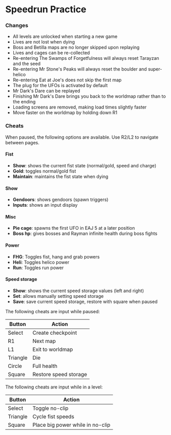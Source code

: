 # Speedrun Practice

### Changes
- All levels are unlocked when starting a new game
- Lives are not lost when dying
- Boss and Betilla maps are no longer skipped upon replaying
- Lives and cages can be re-collected
- Re-entering The Swamps of Forgetfulness will always reset Tarayzan and the seed
- Re-entering Mr Stone's Peaks will always reset the boulder and super-helico
- Re-entering Eat at Joe's does not skip the first map 
- The plug for the UFOs is activated by default
- Mr Dark's Dare can be replayed
- Finishing Mr Dark's Dare brings you back to the worldmap rather than to the ending
- Loading screens are removed, making load times slightly faster
- Move faster on the worldmap by holding down R1

### Cheats
When paused, the following options are available. Use R2/L2 to navigate between pages.

#### Fist
- **Show**: shows the current fist state (normal/gold, speed and charge) 
- **Gold**: toggles normal/gold fist
- **Maintain**: maintains the fist state when dying

#### Show
- **Gendoors**: shows gendoors (spawn triggers)
- **Inputs**: shows an input display

#### Misc
- **Pie cage**: spawns the first UFO in EAJ 5 at a later position
- **Boss hp**: gives bosses and Rayman infinite health during boss fights

#### Power
- **FHG**: Toggles fist, hang and grab powers
- **Heli**: Toggles helico power
- **Run**: Toggles run power

#### Speed storage
- **Show**: shows the current speed storage values (left and right)
- **Set**: allows manually setting speed storage
- **Save**: save current speed storage, restore with square when paused

The following cheats are input while paused:

| **Button** | **Action**            |
|------------|-----------------------|
| Select     | Create checkpoint     |
| R1         | Next map              |
| L1         | Exit to worldmap      |
| Triangle   | Die                   |
| Circle     | Full health           |
| Square     | Restore speed storage |

The following cheats are input while in a level:

| **Button** | **Action**                       |
|------------|----------------------------------|
| Select     | Toggle no-clip                   |
| Triangle   | Cycle fist speeds                |
| Square     | Place big power while in no-clip |
